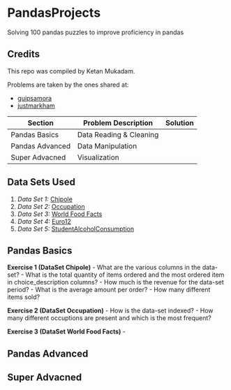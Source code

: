 # PandasProjects
Solving 100 pandas puzzles to improve proficiency in pandas

## Credits

This repo was compiled by Ketan Mukadam.

Problems are taken by the ones shared at:

* [guipsamora](https://github.com/guipsamora/pandas_exercises)
* [justmarkham](https://github.com/justmarkham/DAT8)

| Section | Problem Description | Solution |
----------|---------------------|----------|
| Pandas Basics | Data Reading & Cleaning | |
| Pandas Advanced | Data Manipulation | |
| Super Advacned | Visualization | |

## Data Sets Used
1. *Data Set 1:* [Chipole](https://raw.githubusercontent.com/justmarkham/DAT8/master/data/chipotle.tsv)
2. *Data Set 2:* [Occupation](https://raw.githubusercontent.com/justmarkham/DAT8/master/data/u.user)
3. *Data Set 3:* [World Food Facts](http://world.openfoodfacts.org/data/en.openfoodfacts.org.products.csv)
4. *Data Set 4:* [Euro12](https://raw.githubusercontent.com/jokecamp/FootballData/master/Euro%202012/Euro%202012%20stats%20TEAM.csv)
5. *Data Set 5:* [StudentAlcoholConsumption](https://github.com/guipsamora/pandas_exercises/blob/master/04_Apply/Students_Alcohol_Consumption/student-mat.csv)

## Pandas Basics

**Exercise 1 (DataSet Chipole)**
       - What are the various columns in the data-set?
       - What is the total quantity of items ordered and the most ordered item in choice_description columns?
       - How much is the revenue for the data-set period?
       - What is the average amount per order?
       - How many different items sold?

**Exercise 2 (DataSet Occupation)**
       - How is the data-set indexed?
       - How many different occuptions are present and which is the most frequent?

**Exercise 3 (DataSet World Food Facts)**
       -   
 
## Pandas Advanced

## Super Advacned
